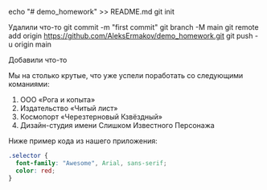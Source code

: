 echo "# demo_homework" >> README.md
git init

Удалили что-то
git commit -m "first commit"
git branch -M main
git remote add origin https://github.com/AleksErmakov/demo_homework.git
git push -u origin main

Добавили что-то

Мы на столько крутые, что уже успели поработать со следующими команиями:

1. ООО «Рога и копыта»
2. Издательство «Читый лист»
3. Космопорт «Черезтерновый Кзвёздный»
4. Дизайн-студия имени Слишком Известного Персонажа

Ниже пример кода из нашего приложения:
```css
.selector {
  font-family: "Awesome", Arial, sans-serif;
  color: red;
}
```
